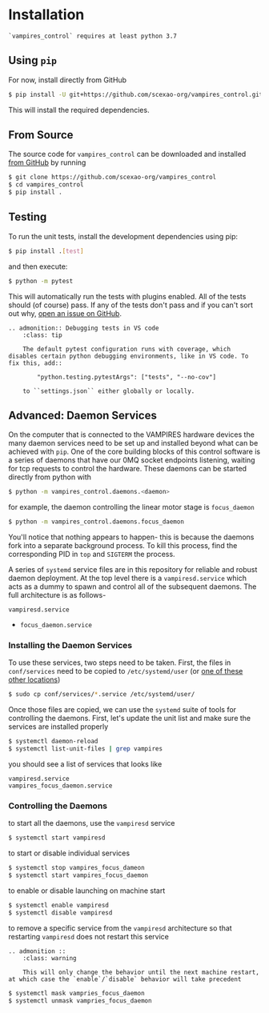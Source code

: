 # Installation

```{margin}
`vampires_control` requires at least python 3.7
```

## Using `pip`

For now, install directly from GitHub

```bash
$ pip install -U git+https://github.com/scexao-org/vampires_control.git#egg=vampires_control
```

This will install the required dependencies.


## From Source

The source code for `vampires_control` can be downloaded and installed [from GitHub](https://github.com/scexao-org/vampires_control) by running

```bash
$ git clone https://github.com/scexao-org/vampires_control
$ cd vampires_control
$ pip install .
```

## Testing

To run the unit tests, install the development dependencies using pip:

```bash
$ pip install .[test]
```

and then execute:

```bash
$ python -m pytest
```

This will automatically run the tests with plugins enabled. All of the tests should (of course) pass. If any of the tests don't pass and if
you can't sort out why, [open an issue on GitHub](https://github.com/scexao-org/vampires_control/issues).


```{eval-rst}
.. admonition:: Debugging tests in VS code
    :class: tip
    
    The default pytest configuration runs with coverage, which disables certain python debugging environments, like in VS code. To fix this, add::
    
        "python.testing.pytestArgs": ["tests", "--no-cov"]
    
    to ``settings.json`` either globally or locally.
```

## Advanced: Daemon Services

On the computer that is connected to the VAMPIRES hardware devices the many daemon services need to be set up and installed beyond what can be achieved with `pip`. One of the core building blocks of this control software is a series of daemons that have our 0MQ socket endpoints listening, waiting for tcp requests to control the hardware. These daemons can be started directly from python with

```bash
$ python -m vampires_control.daemons.<daemon>
```

for example, the daemon controlling the linear motor stage is `focus_daemon`

```bash
$ python -m vampires_control.daemons.focus_daemon
```

You'll notice that nothing appears to happen- this is because the daemons fork into a separate background process. To kill this process, find the corresponding PID in `top` and `SIGTERM` the process.

A series of `systemd` service files are in this repository for reliable and robust daemon deployment. At the top level there is a `vampiresd.service` which acts as a dummy to spawn and control all of the subsequent daemons. The full architecture is as follows-

`vampiresd.service`
* `focus_daemon.service`

### Installing the Daemon Services

To use these services, two steps need to be taken. First, the files in `conf/services` need to be copied to `/etc/systemd/user` (or [one of these other locations](https://www.freedesktop.org/software/systemd/man/systemd.unit.html#User%20Unit%20Search%20Path))

```bash
$ sudo cp conf/services/*.service /etc/systemd/user/
```

Once those files are copied, we can use the `systemd` suite of tools for controlling the daemons. First, let's update the unit list and make sure the services are installed properly

```bash
$ systemctl daemon-reload
$ systemctl list-unit-files | grep vampires
```

you should see a list of services that looks like

```
vampiresd.service
vampires_focus_daemon.service
```

### Controlling the Daemons

to start all the daemons, use the `vampiresd` service

```bash
$ systemctl start vampiresd
```

to start or disable individual services

```bash
$ systemctl stop vampires_focus_dameon
$ systemctl start vampires_focus_daemon
```

to enable or disable launching on machine start

```bash
$ systemctl enable vampiresd
$ systemctl disable vampiresd
```

to remove a specific service from the `vampiresd` architecture so that restarting `vampiresd` does not restart this service

```{eval-rst}
.. admonition ::    
    :class: warning
    
    This will only change the behavior until the next machine restart, at which case the `enable`/`disable` behavior will take precedent
```

```bash
$ systemctl mask vampries_focus_daemon
$ systemctl unmask vampries_focus_daemon
```